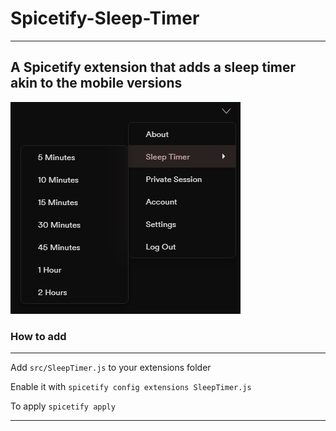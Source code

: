 # Spicetify-Sleep-Timer
---
## A Spicetify extension that adds a sleep timer akin to the mobile versions
![Example](https://raw.githubusercontent.com/p0rtL6/Spicetify-Sleep-Timer/main/img/example.png)
### How to add
---

Add `src/SleepTimer.js` to your extensions folder

Enable it with `spicetify config extensions SleepTimer.js`

To apply `spicetify apply`

---
